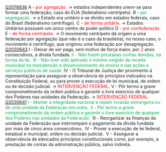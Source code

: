 [Q2078836](https://www.qconcursos.com/questoes-militares/questoes/88dec5f9-b1)
A - <span style="color:rgb(255, 0, 0)">por agregação.</span> -> estados independentes unem-se para formar uma federação, caso do EUA (federalismo centrípeto).
B - <span style="color:rgb(0, 176, 80)">por segregação.</span> -> o Estado era unitário e se dividiu em estados federais, caso do Brasil (federalismo centrífugo).
C - <span style="color:rgb(255, 0, 0)">de forma unitária.</span> -> Estados Unitários possuem um único centro de poder político
D -  <span style="color:rgb(255, 0, 0)">por confederação.</span>
E - <span style="color:rgb(255, 0, 0)">de forma centrípeta.</span> -> O movimento centrípeto dá origem a uma federação por agregação (que não é o caso da brasileira); no nosso caso, o movimento é centrífugo, que originou uma federação por desagregação.
[Q2030643](https://www.qconcursos.com/questoes-militares/questoes/a9e13da4-92)
l - Deixar de ser paga, sem motivo de força maior, por <span style="color:rgb(255, 0, 0)">2</span> anos consecutivos, a dívida fundada.
<span style="color:rgb(0, 176, 80)">ll - Não forem prestadas contas devidas, na forma da lei. </span>
<span style="color:rgb(0, 176, 80)">lll - Não tiver sido aplicado o mínimo exigido da receita municipal na manutenção e desenvolvimento do ensino e nas ações e serviços públicos de saúde.</span> 
lV - O Tribunal de Justiça der provimento à representação para assegurar a observância de princípios indicados na Constituição Federal, ou para prover a execução de lei municipal, de ordem ou de decisão judicial. -> <span style="color:rgb(255, 0, 0)">INTERVENÇÃO FEDERAL.</span>
V - Pôr termo a grave comprometimento da ordem pública e garantir o livre exercício de qualquer dos Poderes nas unidades da Federação. -> <span style="color:rgb(255, 0, 0)">INTERVENÇÃO FEDERAL.</span>
[Q2030641](https://www.qconcursos.com/questoes-militares/questoes/a9dc4bb0-92)
<span style="color:rgb(0, 176, 80)">l - Manter a integridade nacional e repelir invasão estrangeira ou de uma unidade da Federação em outra. </span>
<span style="color:rgb(0, 176, 80)">ll - Pôr termo a grave comprometimento da ordem pública e garantir o livre exercício de qualquer dos Poderes nas unidades da Federação. </span>
lll - Reorganizar as finanças da unidade da Federação que interrompam o pagamento da dívida fundada por mais de cinco anos consecutivos. 
lV - Prover a execução de lei federal, estadual e municipal, ordem ou decisão judicial. 
V - Assegurar a observância de elencados princípios constitucionais como, por exemplo, a prestação de contas da administração pública, salvo indireta.